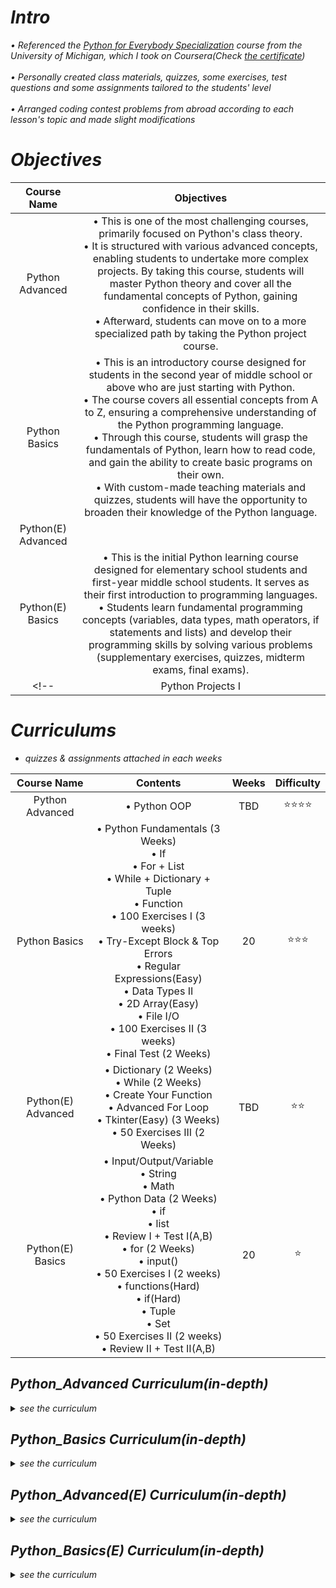 <i>

# Intro
• Referenced the [Python for Everybody Specialization](https://www.coursera.org/learn/python) course from the University of Michigan, which I took on Coursera(Check [the certificate](https://coursera.org/share/0ee76252b4dc89d2141be9ee58ef03a5)) <br>
<br>
• Personally created class materials, quizzes, some exercises, test questions and some assignments tailored to the students' level <br>
<br>
• Arranged coding contest problems from abroad according to each lesson's topic and made slight modifications <br>

# Objectives

<div align="center", class="python">

| Course Name | Objectives | 
| :--------: | :-----------: |
| Python Advanced | • This is one of the most challenging courses, primarily focused on Python's class theory. <br> • It is structured with various advanced concepts, enabling students to undertake more complex projects. By taking this course, students will master Python theory and cover all the fundamental concepts of Python, gaining confidence in their skills. <br> • Afterward, students can move on to a more specialized path by taking the Python project course. |
| Python Basics | • This is an introductory course designed for students in the second year of middle school or above who are just starting with Python. <br> • The course covers all essential concepts from A to Z, ensuring a comprehensive understanding of the Python programming language. <br> • Through this course, students will grasp the fundamentals of Python, learn how to read code, and gain the ability to create basic programs on their own. <br> • With custom-made teaching materials and quizzes, students will have the opportunity to broaden their knowledge of the Python language. |
| Python(E) Advanced | |
| Python(E) Basics | • This is the initial Python learning course designed for elementary school students and first-year middle school students. It serves as their first introduction to programming languages. <br> • Students learn fundamental programming concepts (variables, data types, math operators, if statements and lists) and develop their programming skills by solving various problems (supplementary exercises, quizzes, midterm exams, final exams). |
<!-- | Python Projects I | • This is an intermediate-level course on creating your first Python GUI program using various libraries such as <b>Tkinter and PySimpleGUI</b>. <br> • Students will learn how to create projects using various libraries and apply and advance their Python knowledge learned in the previous Python Basics classes, ultimately developing sophisticated programs. <br> • Measured students' understanding during the course through quizzes I created myself, and if you enter each student's project folder, their project code is displayed. | -->

</div>


# Curriculums

* quizzes & assignments attached in each weeks

<div align="center", class="python">

| Course Name | Contents | Weeks | Difficulty |
| :--------: | :-----------: | :-----------: | :-----------: |
| Python Advanced | • Python OOP <br> | TBD | ⭐⭐⭐⭐ |
| Python Basics | • Python Fundamentals (3 Weeks) <br> • If <br> • For + List <br> • While + Dictionary + Tuple <br> • Function <br> • 100 Exercises I (3 weeks) <br> • Try-Except Block & Top Errors <br> • Regular Expressions(Easy) <br> • Data Types II <br> • 2D Array(Easy) <br> • File I/O <br> • 100 Exercises II (3 weeks) <br> • Final Test (2 Weeks)| 20 | ⭐⭐⭐ |
| Python(E) Advanced | • Dictionary (2 Weeks) <br> • While (2 Weeks) <br> • Create Your Function <br> • Advanced For Loop <br> • Tkinter(Easy) (3 Weeks) <br> • 50 Exercises III (2 Weeks) | TBD | ⭐⭐ |
| Python(E) Basics | • Input/Output/Variable <br> • String <br> • Math <br> • Python Data (2 Weeks) <br> • if <br> • list <br> • Review I + Test I(A,B) <br> • for (2 Weeks) <br> • input() <br> • 50 Exercises I (2 weeks) <br> • functions(Hard) <br> • if(Hard) <br> • Tuple <br> • Set <br> • 50 Exercises II (2 weeks) <br> • Review II + Test II(A,B)  | 20 | ⭐ |
</div>

</i>

<i>

## Python_Advanced Curriculum(in-depth)

<details>

<summary>see the curriculum</summary>

<br>

<div align="center", class="python">

| No. | Topic | What You will Learn | Difficulty | Quiz Attached | Assignment Attached |
| :--------: | :-----------: | :-----------: | :-----------: | :-----------: | :-----------: |
| Wk1 |  |  |  |  |  |
</div>

  
</details>



## Python_Basics Curriculum(in-depth)

<details>

<summary>see the curriculum</summary>

<br>

  <div align="center", class="python">

| No. | Topic | What You will Learn | Difficulty | Quiz Attached | Assignment Attached |
| :--------: | :-----------: | :-----------: | :-----------: | :-----------: | :-----------: |
| Wk1 | Python Fundamentals 1/3 | introduction <br> data types <br> variable / print() / string manipulation(indexing + slicing) | ⭐ | ✅ |✅ <br> 7 Coding Problems <br> (2 Advanced) |
| Wk2 | Python Fundamentals 2/3 | operators / assignment operators / operator priority / operations <br> type(), abs(), input(), type conversions | ⭐⭐ | ✅ | ✅ <br> 6 Coding Problems <br> (3 Advanced) |
| Wk3 | Python Fundamentals 3/3 | f-string / split() / zfill() + more string functions <br> reading documentations practice I <br> bool data type / inequalities | ⭐⭐ | ✅ | ✅ <br> 4 Coding Problems <br> (2 Advanced) |
| Wk4 | If | if-else / if-elif-else <br> nested if / and & or / pass <br> if statement in one line | ⭐⭐ | ✅ | ✅ <br> 2 Coding Problems <br> (2 Advanced) |
| Wk5 | For + List | list / append(), insert(), extend() + more list functions <br> reading documentations practice II <br> for / for - range() | ⭐⭐⭐ | ✅ | ✅ <br> 3 Coding Problems <br> (1 Mid & 1 Hard) |
| Wk6 | While + Dictionary + Tuple | nested for loop <br> dictionary / dictionary operations <br> tuple <br> while loop - break, continue <br> for - enumerate | ⭐⭐⭐ | ✅ | ✅ <br> 3 Coding Problems <br> (1 Hard) |
| Wk7 | Function | function definition / 2 types of function <br> function components <br> making functions practice | ⭐⭐⭐ | ✅ | ✅ <br> 4 Coding Problems <br> (2 Advanced) |
| Wk8~10 | 100 exercises I | coding exercises | ⭐⭐⭐ | 100 exercises | x | 
| Wk11 | Try-Except Block & Top Errors | Syntax Error & RE Top 9 Errors <br> try-except(+pass/Exception) <br> try-except-else-finally <br> raise Exception | ⭐⭐⭐⭐ | Quiz 1/2 ✅ <br> Quiz 2/2 ✅ | ✅ <br> 4 Coding Problems <br> (2 Advanced & 1 Champion) |
| Wk12 | Regular Expressions(Easy) | meta-characters <br> search(), match(), findall() <br> open() / txt file exercises | ⭐⭐⭐⭐ | ✅ | |
| Wk13 | Data Types II | Set Data Stucture(attributes, functions, intersection/union/difference) <br> bool() <br> list +, * <br> dictionary functions | ⭐⭐⭐ | ✅ | |
| Wk14 | 2D Array(Easy) | Intro, Double-Indexing <br> 2D-Array initialization(memory) <br> list comprehension| ⭐⭐⭐⭐⭐ | ✅ | |
| Wk15 | File I/O | f.open() / f.write() / f.close() <br> file modes <br> reading files | ⭐⭐⭐⭐ | ✅ | |
| Wk16~18 | 100 exercises II | coding exercises | ⭐⭐⭐⭐ | 100 exercises | x |
| Wk19~20 | Final Test | | ⭐⭐⭐⭐ | Test Problems | x |
</div>

</details>

## Python_Advanced(E) Curriculum(in-depth)

<details>

<summary>see the curriculum</summary>

<br>

<div align="center", class="python">

| No. | Topic | What You will Learn | Difficulty | Quiz Attached | Assignment Attached |
| :--------: | :-----------: | :-----------: | :-----------: | :-----------: | :-----------: |
| Wk21 | Dictionary 1/2 | dictionary intro(comparison with a list) <br> 4 dictionary attributes | ⭐⭐⭐⭐ | ✅ |  |
| Wk22 | Dictionary 2/2 | dictionary creation / modification / deletion / insertion operations <br> keys(), values(), items(), get() | ⭐⭐⭐⭐ | ✅ | |
| Wk23 | While 1/2 | while loop intro <br> break keyword <br> various exercises | ⭐⭐⭐⭐ | ✅ | |
| Wk24 | While 2/2 | continue keyword <br> various while loop exercises | ⭐⭐⭐⭐ | ✅ | |
| Wk25 | Create Your Function | def / return keyword <br> more than 1 inputs / outputs | ⭐⭐⭐⭐ | ✅ | |
| Wk26 | Advanced For loop | | ⭐⭐⭐⭐⭐ | |
| Wk27~29 | Tkinter(Easy) | | ⭐⭐⭐⭐⭐⭐ | |
| Wk30~31 | 50 Exercises III | | | |
| Wk32 | Data Structure - Stack(Easy) | | | |
| Wk33 | Data Structure - Queue(Easy) | | | |
| Wk34 | Data Structure - Deque(Easy) | | | |
| Wk35 |

</div>

  
</details>



## Python_Basics(E) Curriculum(in-depth)

<details>

<summary>see the curriculum</summary>

<br>

<div align="center", class="python">

| No. | Topic | What You will Learn | Difficulty | Quiz Attached | Assignment Attached |
| :--------: | :-----------: | :-----------: | :-----------: | :-----------: | :-----------: |
| Wk1 | Input/Output/Variable | introduction <br> input/output/variable/variable <br> print() practice | ⭐ | ✅ | ✅ <br> 7 Coding Problems <br> (2 Advanced) |
| Wk2 | String |type()/len()/string <br> intro to function | ⭐ | ✅ | ✅ <br> 5 Coding Problems <br> (2 Advanced) |
| Wk3 | Math | math operators(+,-,*,/,//,%) <br> assignment operators | ⭐⭐ | ✅ | ✅ <br> 7 Coding Problems <br> (1 Advanced) |
| Wk4 | Python Data 1/2 | 4 data types intro <br> type conversions <br> string operators | ⭐⭐ | x | ✅ <br> 7 Coding Problems <br> (1 Advanced & 1 Champion) |
| Wk5 | Python Data 2/2 | inequalities / bool data type <br> operations practice | ⭐⭐ | ✅ | ✅ <br> 9 Coding Problems <br> (4 Advanced) |
| Wk6 | If | if-else / if-elif-else | ⭐⭐ | ✅ | ✅ <br> 6 Coding Problems <br> (2 Advanced) |
| Wk7 | List | list naming & indexing / slicing <br> append(), extend() | ⭐⭐ | ✅ | ✅ <br> 7 Coding Problems <br> (2 Advanced) |
| Wk8 | Review I + Test I(A,B) | Review I <br> Test I A: Multiple-Choice & Short-Answer Questions <br> Test I B: Practice Coding Questions  | ⭐⭐ | Tests | x |
| Wk9 | For 1/2 | string for loop / index() function <br> practicing for loops in strings | ⭐⭐⭐ | x | ✅ <br> 5 Coding Problems <br> (3 Advanced) |
| Wk10 | For 2/2 | list for loop / for loop exercises including coding contest problems | ⭐⭐⭐ | ✅ | ✅ <br> 6 Coding Problems <br> (4 Advanced & 1 Champion) |
| Wk11 | Input() | input() function + types of input() / library using randint() function / exercises including coding contest champion problems | ⭐⭐⭐ | ✅ |
| Wk12~13 | 50 Exercises I | Coding Exercises | ⭐⭐⭐ | 50 exercises | x |
| Wk14 | Functions(Hard) | upper(), lower(), isupper(), islower(), isalpha(), isdigit(), find(), rfind() <br> list insert(), remove(), del | ⭐⭐⭐⭐ | ✅ | 
| Wk15 | If(Hard) | nested-if <br> and,or | ⭐⭐⭐⭐ | ✅ | 
| Wk16 | Tuple | intro<br>indexing / slicing / 'double' indexing&slicing<br> tuple +, * | ⭐⭐ | ✅ |
| Wk17 | Set | 2 attributes of set() <br> add(), update(), remove() <br> intersection(), union(), difference() | ⭐⭐⭐⭐ | ✅ |
| Wk18~19 | 50 Exercises II | Coding Exercises | ⭐⭐⭐⭐ | 50 exercises | x |
| Wk20 | Review II + Test II(A,B) | Review II <br> Test II A: Multiple-Choice & Short-Answer Questions <br> Test II B: Practice Coding Questions  | ⭐⭐⭐⭐ | Tests | x |
</div>

  
</details>


</i>



